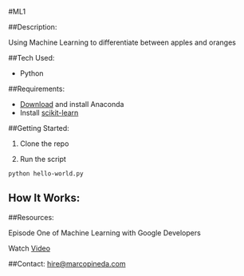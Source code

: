 #ML1

##Description:

Using Machine Learning to differentiate between apples and oranges

##Tech Used:

* Python


##Requirements:

* [Download](https://www.continuum.io/downloads) and install Anaconda
* Install [scikit-learn](http://scikit-learn.org/stable/install.html)


##Getting Started:

1. Clone the repo

2. Run the script
```
python hello-world.py
```

## How It Works:


##Resources:

Episode One of Machine Learning with Google Developers

Watch [Video](https://www.youtube.com/watch?v=cKxRvEZd3Mw)


##Contact:
hire@marcopineda.com
